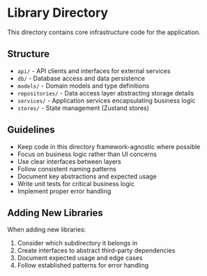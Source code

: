 # Library Directory

This directory contains core infrastructure code for the application.

## Structure

- `api/` - API clients and interfaces for external services
- `db/` - Database access and data persistence
- `models/` - Domain models and type definitions
- `repositories/` - Data access layer abstracting storage details
- `services/` - Application services encapsulating business logic
- `stores/` - State management (Zustand stores)

## Guidelines

- Keep code in this directory framework-agnostic where possible
- Focus on business logic rather than UI concerns
- Use clear interfaces between layers
- Follow consistent naming patterns
- Document key abstractions and expected usage
- Write unit tests for critical business logic
- Implement proper error handling

## Adding New Libraries

When adding new libraries:

1. Consider which subdirectory it belongs in
2. Create interfaces to abstract third-party dependencies
3. Document expected usage and edge cases
4. Follow established patterns for error handling
